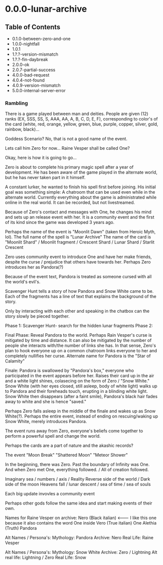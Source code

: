 # 0.0.0-lunar-archive

## Table of Contents
- 0.1.0-between-zero-and-one
- 1.0.0-nightfall
- 1.0.1
- 1.?.?-version-mismatch
- 1.?.?-fin-daybreak
- 2.0.0-ok
- 2.0.7-partial-success
- 4.0.0-bad-request
- 4.0.4-not-found
- 4.0.9-version-mismatch
- 5.0.0-internal-server-error


### Rambling

There is a game played between man and deities. People are given (12) ranks (EX, SSS, SS, S, AAA, AA, A, B, C, D, E, F),
corresponding to color's of the card (white, red, orange, yellow, green, blue, purple, copper, silver, gold, rainbow, black)...

Goddess Scenario? No, that is not a good name of the event.

Lets call him Zero for now... Raine Vesper shall be called One?

Okay, here is how it is going to go...

Zero is about to complete his primary magic spell after a year of development. He has been aware of the game played in the alternate world, but he has never taken part in it himself.

A constant lurker, he wanted to finish his spell first before joining. His initial goal was something simple: A chatroom that can be used even while in the alternate world. Currently everything about the game is administrated while online in the real world. It can be recorded, but not livestreamed.

Because of Zero's contact and messages with One, he changes his mind and sets up an release event with her. It is a community event and the first of its kind since the game was developed 3 years ago.

Perhaps the name of the event is "Moonlit Dawn" (taken from Heroic Myth, lol).
The full name of the spell is "Lunar Archive"
The name of the card is "Moonlit Shard" / Moonlit fragment / Crescent Shard / Lunar Shard / Starlit Crescent


Zero uses community event to introduce One and have her make friends, despite the curse / prejudice that others have towards her. Perhaps Zero introduces her as Pandora(?)

Because of the event text, Pandora is treated as someone cursed with all the world's evil's.

Scavenger Hunt tells a story of how Pandora and Snow White came to be. Each of the fragments has a line of text that explains the background of the story.

Only by interacting with each other and speaking in the chatbox can the story slowly be pieced together.

Phase 1: Scavenger Hunt- search for the hidden lunar fragments
Phase 2:

Final Phase: Reveal Pandora to the world. Perhaps Rain Vesper's curse is mitigated by time and distance. It can also be mitigated by the number of people she interacts with/the number of links she has. In that sense, Zero's plan to hook everyone up on a common chatroom links everyone to her and completely nullifies her curse. Alternate name for Pandora is the "Star of Calamity"

Finale: Pandora is swallowed by "Pandora's box," everyone who participated in the event appears before her. Raises their card up in the air and a white light shines, colasecing on the form of Zero / "Snow White." Snow White (with her eyes closed, still asleep, body of white light) walks up to Pandora and their foreheads touch, erupting in a blinding white light. Snow White then disappears (after a faint smile), Pandora's black hair fades away to white and she is hence "saved."

Perhaps Zero falls asleep in the middle of the finale and wakes up as Snow White(?). Perhaps the entire event, instead of ending on rescuing/waking up Snow White, merely introduces Pandora.

The event runs away from Zero, everyone's beliefs come together to perform a powerful spell and change the world.

Perhaps the cards are a part of nature and the akashic records?

The event "Moon Break" "Shattered Moon" "Meteor Shower"

In the beginning, there was Zero. Past the boundary of Infinity was One. And when Zero met One, everything followed. / All of creation followed.

Imaginary sea / numbers / axis / Reality
Reverse side of the world / Dark side of the moon
Heavens fall / lunar descent / sea of time / sea of souls

Each big update invovles a community event

Perhaps other gods follow the same idea and start making events of their own.

Names for Raine Vesper on archive:
Nero (Black italian) <--- I like this one because it also contains the word One inside
Vero (True italian)
One
Alethia (Truth)
Pandora

Alt Names / Persona's:
Mythology: Pandora
Archive: Nero
Real Life: Raine Vesper

Alt Names / Persona's:
Mythology: Snow White
Archive: Zero / Lightning
Alt real life: Lightning / Zero
Real Life: Snow
